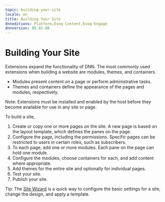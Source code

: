 ```yaml
---
topic: building-your-site
locale: en
title: Building Your Site
dnneditions: Platform,Evoq Content,Evoq Engage
dnnversion: 09.02.00
---
```


# Building Your Site

Extensions expand the functionality of DNN. The most commonly used extensions when building a website are modules, themes, and containers.

*   Modules present content on a page or perform administrative tasks.
*   Themes and containers define the appearance of the pages and modules, respectively.

Note: Extensions must be installed and enabled by the host before they become available for use in any site or page.

To build a site,

1.  Create or copy one or more pages on the site. A new page is based on the layout template, which defines the panes on the page.
2.  Configure the page, including the permissions. Specific pages can be restricted to users in certain roles, such as subscribers.
3.  To each page, add one or more modules. Each pane on the page can hold one module.
4.  Configure the modules, choose containers for each, and add content where appropriate.
5.  Add themes for the entire site and optionally for individual pages.
6.  Test your site.
7.  Publish your site.

Tip: The [Site Wizard](module-site-wizard) is a quick way to configure the basic settings for a site, change the design, and apply a template.
